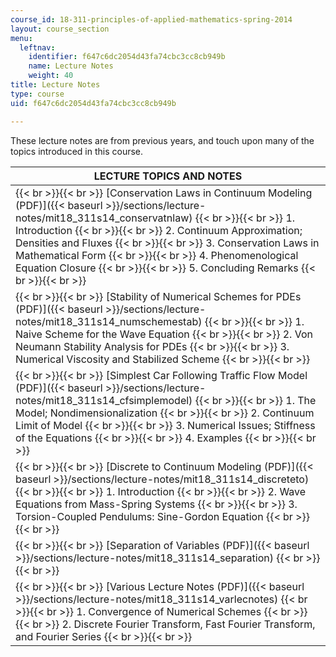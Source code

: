 ```yaml
---
course_id: 18-311-principles-of-applied-mathematics-spring-2014
layout: course_section
menu:
  leftnav:
    identifier: f647c6dc2054d43fa74cbc3cc8cb949b
    name: Lecture Notes
    weight: 40
title: Lecture Notes
type: course
uid: f647c6dc2054d43fa74cbc3cc8cb949b

---
```


These lecture notes are from previous years, and touch upon many of the topics introduced in this course.

| LECTURE TOPICS AND NOTES |
| --- |
|  {{< br >}}{{< br >}} [Conservation Laws in Continuum Modeling (PDF)]({{< baseurl >}}/sections/lecture-notes/mit18_311s14_conservatnlaw) {{< br >}}{{< br >}} 1\. Introduction {{< br >}}{{< br >}} 2\. Continuum Approximation; Densities and Fluxes {{< br >}}{{< br >}} 3\. Conservation Laws in Mathematical Form {{< br >}}{{< br >}} 4\. Phenomenological Equation Closure {{< br >}}{{< br >}} 5\. Concluding Remarks {{< br >}}{{< br >}}  |
|  {{< br >}}{{< br >}} [Stability of Numerical Schemes for PDEs (PDF)]({{< baseurl >}}/sections/lecture-notes/mit18_311s14_numschemestab) {{< br >}}{{< br >}} 1\. Naive Scheme for the Wave Equation {{< br >}}{{< br >}} 2\. Von Neumann Stability Analysis for PDEs {{< br >}}{{< br >}} 3\. Numerical Viscosity and Stabilized Scheme {{< br >}}{{< br >}}  |
|  {{< br >}}{{< br >}} [Simplest Car Following Traffic Flow Model (PDF)]({{< baseurl >}}/sections/lecture-notes/mit18_311s14_cfsimplemodel) {{< br >}}{{< br >}} 1\. The Model; Nondimensionalization {{< br >}}{{< br >}} 2\. Continuum Limit of Model {{< br >}}{{< br >}} 3\. Numerical Issues; Stiffness of the Equations {{< br >}}{{< br >}} 4\. Examples {{< br >}}{{< br >}}  |
|  {{< br >}}{{< br >}} [Discrete to Continuum Modeling (PDF)]({{< baseurl >}}/sections/lecture-notes/mit18_311s14_discreteto) {{< br >}}{{< br >}} 1\. Introduction {{< br >}}{{< br >}} 2\. Wave Equations from Mass-Spring Systems {{< br >}}{{< br >}} 3\. Torsion-Coupled Pendulums: Sine-Gordon Equation {{< br >}}{{< br >}}  |
|  {{< br >}}{{< br >}} [Separation of Variables (PDF)]({{< baseurl >}}/sections/lecture-notes/mit18_311s14_separation) {{< br >}}{{< br >}}  |
|  {{< br >}}{{< br >}} [Various Lecture Notes (PDF)]({{< baseurl >}}/sections/lecture-notes/mit18_311s14_varlecnotes) {{< br >}}{{< br >}} 1\. Convergence of Numerical Schemes {{< br >}}{{< br >}} 2\. Discrete Fourier Transform, Fast Fourier Transform, and Fourier Series {{< br >}}{{< br >}}